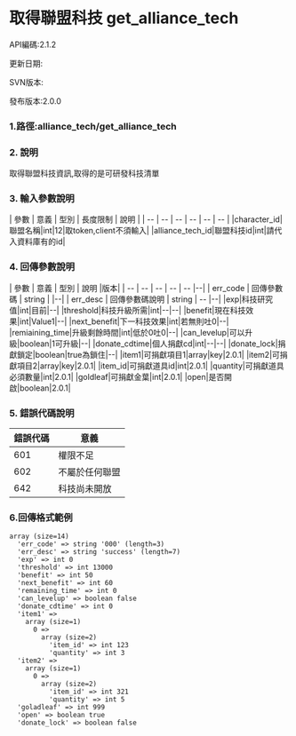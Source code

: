 # 取得聯盟科技 get_alliance_tech




API編碼:2.1.2

> 


更新日期:

> 

SVN版本:

> 

發布版本:2.0.0
### 1.路徑:alliance_tech/get_alliance_tech

### 2. 說明

取得聯盟科技資訊,取得的是可研發科技清單
### 3. 輸入參數說明


| 參數 | 意義 | 型別 | 長度限制 | 說明 |
| -- | -- | -- | -- | -- | -- |
|character_id|聯盟名稱|int|12|取token,client不須輸入|
|alliance_tech_id|聯盟科技id|int|請代入資料庫有的id|


### 4. 回傳參數說明
| 參數 | 意義 | 型別 | 說明 |版本|
| -- | -- | -- | -- | -- |--|
| err_code | 回傳參數碼 | string |  |--|
| err_desc | 回傳參數碼說明 | string | -- |--|
|exp|科技研究值|int|目前|--|
|threshold|科技升級所需|int|--|--|
|benefit|現在科技效果|int|Value1|--|
|next_benefit|下一科技效果|int|若無則吐0|--|
|remiaining_time|升級剩餘時間|int|低於0吐0|--|
|can_levelup|可以升級|boolean|1可升級|--|
|donate_cdtime|個人捐獻cd|int|--|--|
|donate_lock|捐獻鎖定|boolean|true為鎖住|--|
|item1|可捐獻項目1|array|key|2.0.1|
|item2|可捐獻項目2|array|key|2.0.1|
|item_id|可捐獻道具id|int|2.0.1|
|quantity|可捐獻道具必須數量|int|2.0.1|
|goldleaf|可捐獻金葉|int|2.0.1|
|open|是否開啟|boolean|2.0.1|

### 5. 錯誤代碼說明
|錯誤代碼|意義|
|--|--|
|601|權限不足|
|602|不屬於任何聯盟|
|642|科技尚未開放|

### 6.回傳格式範例

```
array (size=14)
  'err_code' => string '000' (length=3)
  'err_desc' => string 'success' (length=7)
  'exp' => int 0
  'threshold' => int 13000
  'benefit' => int 50
  'next_benefit' => int 60
  'remaining_time' => int 0
  'can_levelup' => boolean false
  'donate_cdtime' => int 0
  'item1' => 
    array (size=1)
      0 => 
        array (size=2)
          'item_id' => int 123
          'quantity' => int 3
  'item2' => 
    array (size=1)
      0 => 
        array (size=2)
          'item_id' => int 321
          'quantity' => int 5
  'goladleaf' => int 999
  'open' => boolean true
  'donate_lock' => boolean false
```

